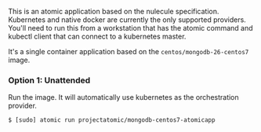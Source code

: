 This is an atomic application based on the nulecule specification. Kubernetes and native docker are currently the only supported providers. You'll need to run this from a workstation that has the atomic command and kubectl client that can connect to a kubernetes master.

It's a single container application based on the ``centos/mongodb-26-centos7`` image.

### Option 1: Unattended

Run the image. It will automatically use kubernetes as the orchestration provider.

    $ [sudo] atomic run projectatomic/mongodb-centos7-atomicapp
